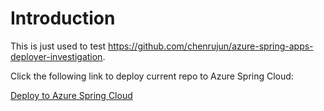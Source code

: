 # Introduction

This is just used to test https://github.com/chenrujun/azure-spring-apps-deployer-investigation.

Click the following link to deploy current repo to Azure Spring Cloud:

[Deploy to Azure Spring Cloud](http://localhost:8080/deployer?gitHubRepoUrl=https%3A%2F%2Fgithub.com%2Fchenrujun%2Fazure-spring-apps-deployer-target-application%2F&moduleName=hello-world)